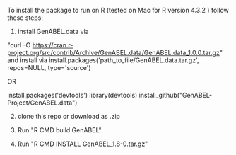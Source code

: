 To install the package to run on R (tested on Mac for R version 4.3.2 ) follow these steps: 

1. install GenABEL.data via

  "curl -O https://cran.r-project.org/src/contrib/Archive/GenABEL.data/GenABEL.data_1.0.0.tar.gz" and install via install.packages('path_to_file/GenABEL.data.tar.gz', repos=NULL, type='source')

  OR

  install.packages('devtools')
  library(devtools)
  install_github("GenABEL-Project/GenABEL.data")
  
2. clone this repo or download as .zip

3. Run "R CMD build GenABEL"

4. Run  "R CMD INSTALL GenABEL_1.8-0.tar.gz"
